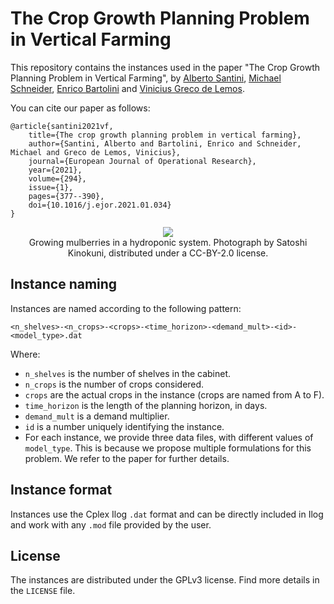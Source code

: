 # The Crop Growth Planning Problem in Vertical Farming

This repository contains the instances used in the paper "The Crop Growth Planning Problem in Vertical Farming", by [Alberto Santini](https://santini.in/), [Michael Schneider](https://www.dpo.rwth-aachen.de/cms/DPO/Der-Lehrstuhl/Team/Lehrstuhlleitung/~nwkh/Michael-Schneider/), [Enrico Bartolini](https://www.dpo.rwth-aachen.de/cms/DPO/Der-Lehrstuhl/Team/Post-Doktorand/~nwla/Enrico-Bartolini/lidx/1/) and [Vinicius Greco de Lemos](https://www.linkedin.com/in/viniciusgreco/).

You can cite our paper as follows:

```
@article{santini2021vf,
    title={The crop growth planning problem in vertical farming},
    author={Santini, Alberto and Bartolini, Enrico and Schneider, Michael and Greco de Lemos, Vinicius},
    journal={European Journal of Operational Research},
    year={2021},
    volume={294},
    issue={1},
    pages={377--390},
    doi={10.1016/j.ejor.2021.01.034}
}
```

<p align="center">
    <img src="https://upload.wikimedia.org/wikipedia/commons/thumb/0/0c/Indoor_Hydroponics_of_Morus%2C_Japan_%2838459770052%29.jpg/640px-Indoor_Hydroponics_of_Morus%2C_Japan_%2838459770052%29.jpg"><br>
    Growing mulberries in a hydroponic system. Photograph by Satoshi Kinokuni, distributed under a CC-BY-2.0 license.
</p>

## Instance naming

Instances are named according to the following pattern:

```
<n_shelves>-<n_crops>-<crops>-<time_horizon>-<demand_mult>-<id>-<model_type>.dat
```

Where:

* `n_shelves` is the number of shelves in the cabinet.
* `n_crops` is the number of crops considered.
* `crops` are the actual crops in the instance (crops are named from A to F).
* `time_horizon` is the length of the planning horizon, in days.
* `demand_mult` is a demand multiplier.
* `id` is a number uniquely identifying the instance.
* For each instance, we provide three data files, with different values of `model_type`. This is because we propose multiple formulations for this problem. We refer to the paper for further details.

## Instance format

Instances use the Cplex Ilog `.dat` format and can be directly included in Ilog and work with any `.mod` file provided by the user.

## License

The instances are distributed under the GPLv3 license.
Find more details in the `LICENSE` file.
